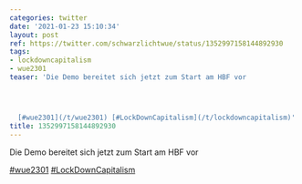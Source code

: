 ```yaml
---
categories: twitter
date: '2021-01-23 15:10:34'
layout: post
ref: https://twitter.com/schwarzlichtwue/status/1352997158144892930
tags:
- lockdowncapitalism
- wue2301
teaser: 'Die Demo bereitet sich jetzt zum Start am HBF vor




  [#wue2301](/t/wue2301) [#LockDownCapitalism](/t/lockdowncapitalism)'
title: 1352997158144892930
---
```

Die Demo bereitet sich jetzt zum Start am HBF vor



[#wue2301](/t/wue2301) [#LockDownCapitalism](/t/lockdowncapitalism)